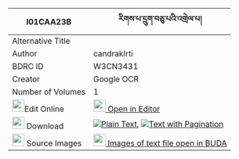 |I01CAA23B|རིགས་པ་དྲུག་བཅུ་པའི་འགྲེལ་པ། 
| --- | --- 
|Alternative Title |
|Author| candrakIrti
|BDRC ID | W3CN3431
|Creator | Google OCR
|Number of Volumes| 1
|<img width="25" src="https://img.icons8.com/color/25/000000/edit-property.png">Edit Online| [<img width="25" src="https://avatars.githubusercontent.com/u/45091458?s=200&v=4"> Open in Editor](http://editor.openpecha.org/I01CAA23B)
|<img width="25" src="https://img.icons8.com/fluent/48/000000/download-2.png"/>  Download | [![](https://img.icons8.com/color/20/000000/txt.png)Plain Text](https://github.com/Openpecha/I01CAA23B/releases/download/v1/rikpa_druk_chupa_i_drelpa_plain_I01CAA23B.zip), [![](https://img.icons8.com/color/20/000000/txt.png)Text with Pagination](https://github.com/Openpecha/I01CAA23B/releases/download/v1/rikpa_druk_chupa_i_drelpa_pages_I01CAA23B.zip)
|<img width="25" src="https://img.icons8.com/plasticine/100/000000/pictures-folder.png"/>  Source Images | [<img width="25" src="https://library.bdrc.io/icons/BUDA-small.svg"> Images of text file open in BUDA](https://library.bdrc.io/show/bdr:W3CN3431)